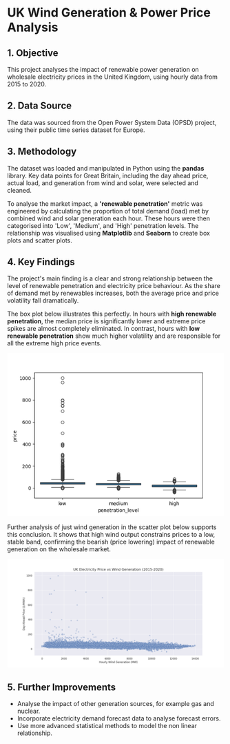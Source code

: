 # UK Wind Generation & Power Price Analysis

## 1. Objective
This project analyses the impact of renewable power generation on wholesale electricity prices in the United Kingdom, using hourly data from 2015 to 2020.

## 2. Data Source
The data was sourced from the Open Power System Data (OPSD) project, using their public time series dataset for Europe.

## 3. Methodology
The dataset was loaded and manipulated in Python using the **pandas** library. Key data points for Great Britain, including the day ahead price, actual load, and generation from wind and solar, were selected and cleaned.

To analyse the market impact, a **'renewable penetration'** metric was engineered by calculating the proportion of total demand (load) met by combined wind and solar generation each hour. These hours were then categorised into 'Low', 'Medium', and 'High' penetration levels. The relationship was visualised using **Matplotlib** and **Seaborn** to create box plots and scatter plots.

## 4. Key Findings
The project's main finding is a clear and strong relationship between the level of renewable penetration and electricity price behaviour. As the share of demand met by renewables increases, both the average price and price volatility fall dramatically.

The box plot below illustrates this perfectly. In hours with **high renewable penetration**, the median price is significantly lower and extreme price spikes are almost completely eliminated. In contrast, hours with **low renewable penetration** show much higher volatility and are responsible for all the extreme high price events.

![Renewable Penetration vs Price](penetration_level_vs_price.png)

Further analysis of just wind generation in the scatter plot below supports this conclusion. It shows that high wind output constrains prices to a low, stable band, confirming the bearish (price lowering) impact of renewable generation on the wholesale market.

![UK Power Price vs Wind Generation](plot.png)

## 5. Further Improvements
* Analyse the impact of other generation sources, for example gas and nuclear.
* Incorporate electricity demand forecast data to analyse forecast errors.
* Use more advanced statistical methods to model the non linear relationship.
